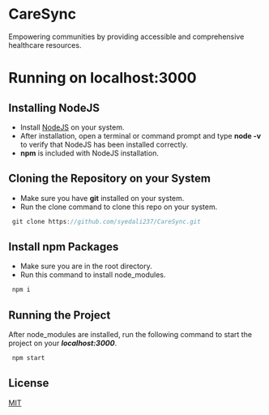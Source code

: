 # CareSync

Empowering communities by providing accessible and comprehensive healthcare resources. 

# Running on localhost:3000 
## Installing NodeJS 

- Install [NodeJS](https://nodejs.org/en) on your system.
- After installation, open a terminal or command prompt and type **node -v** to verify that NodeJS has been installed correctly.  
- **npm** is included with NodeJS installation.

## Cloning the Repository on your System

- Make sure you have **git** installed on your system.
- Run the clone command to clone this repo on your system.
```javascript
 git clone https://github.com/syedali237/CareSync.git
```

## Install npm Packages 

- Make sure you are in the root directory.
- Run this command to install node_modules.

```javascript
 npm i 
```

## Running the Project
 After node_modules are installed, run the following command to start the project on your ***localhost:3000***.
```javascript
 npm start
```

## License

[MIT](https://github.com/syedali237/CareSync/blob/main/LICENSE)